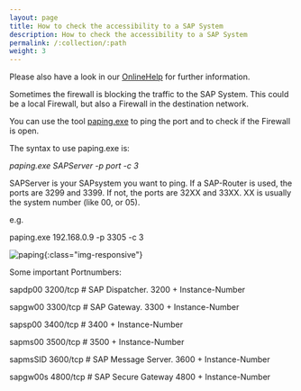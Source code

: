 ```yaml
---
layout: page
title: How to check the accessibility to a SAP System
description: How to check the accessibility to a SAP System
permalink: /:collection/:path
weight: 3
---
```


Please also have a look in our [OnlineHelp](https://help.theobald-software.com/en/) for further information.

Sometimes the firewall is blocking the traffic to the SAP System. This could be a local Firewall, but also a Firewall in the destination network.

You can use the tool [paping.exe](https://code.google.com/archive/p/paping) to ping the port and to check if the Firewall is open.

The syntax to use paping.exe is:

*paping.exe SAPServer -p port -c 3*

SAPServer is your SAPsystem you want to ping.
If a SAP-Router is used, the ports are 3299 and 3399. If not, the ports are 32XX and 33XX. XX is usually the system number (like 00, or 05).

e.g.

paping.exe 192.168.0.9 -p 3305 -c 3

![paping](/img/contents/paping.png){:class="img-responsive"}

Some important Portnumbers:

sapdp00 3200/tcp # SAP Dispatcher. 3200 + Instance-Number

sapgw00 3300/tcp # SAP Gateway. 3300 + Instance-Number

sapsp00 3400/tcp # 3400 + Instance-Number

sapms00 3500/tcp # 3500 + Instance-Number

sapmsSID 3600/tcp # SAP Message Server. 3600 + Instance-Number

sapgw00s 4800/tcp # SAP Secure Gateway 4800 + Instance-Number